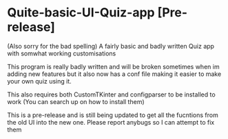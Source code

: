 # Quite-basic-UI-Quiz-app [Pre-release]
(Also sorry for the bad spelling)
A fairly basic and badly written Quiz app with somwhat working customisations

This program is really badly written and will be broken sometimes when im adding new features but it also now has a conf file making it easier to make your own quiz using it.

This also requires both CustomTKinter and configparser to be installed to work (You can search up on how to install them)

This is a pre-release and is still being updated to get all the fucntions from the old UI into the new one.
Please report anybugs so I can attempt to fix them
